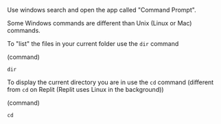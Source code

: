 Use windows search and open the app called "Command Prompt".

Some Windows commands are different than Unix (Linux or Mac) commands.

To "list" the files in your current folder use the `dir` command

(command)
```
dir
```

To display the current directory you are in use the `cd` command (different from `cd` on Replit (Replit uses Linux in the background))

(command)
```
cd
```